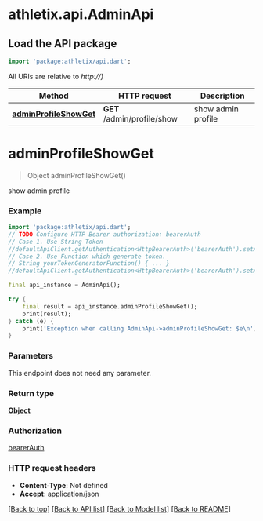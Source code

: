 # athletix.api.AdminApi

## Load the API package
```dart
import 'package:athletix/api.dart';
```

All URIs are relative to *http://}*

Method | HTTP request | Description
------------- | ------------- | -------------
[**adminProfileShowGet**](AdminApi.md#adminprofileshowget) | **GET** /admin/profile/show | show admin profile


# **adminProfileShowGet**
> Object adminProfileShowGet()

show admin profile

### Example
```dart
import 'package:athletix/api.dart';
// TODO Configure HTTP Bearer authorization: bearerAuth
// Case 1. Use String Token
//defaultApiClient.getAuthentication<HttpBearerAuth>('bearerAuth').setAccessToken('YOUR_ACCESS_TOKEN');
// Case 2. Use Function which generate token.
// String yourTokenGeneratorFunction() { ... }
//defaultApiClient.getAuthentication<HttpBearerAuth>('bearerAuth').setAccessToken(yourTokenGeneratorFunction);

final api_instance = AdminApi();

try {
    final result = api_instance.adminProfileShowGet();
    print(result);
} catch (e) {
    print('Exception when calling AdminApi->adminProfileShowGet: $e\n');
}
```

### Parameters
This endpoint does not need any parameter.

### Return type

[**Object**](Object.md)

### Authorization

[bearerAuth](../README.md#bearerAuth)

### HTTP request headers

 - **Content-Type**: Not defined
 - **Accept**: application/json

[[Back to top]](#) [[Back to API list]](../README.md#documentation-for-api-endpoints) [[Back to Model list]](../README.md#documentation-for-models) [[Back to README]](../README.md)

